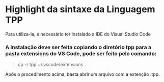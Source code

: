 # Highlight da sintaxe da Linguagem TPP

Para utiliza-la, é necessário ter instalado a IDE do Visual Studio Code

### A instalação deve ser feita copiando o diretório tpp para a pasta extensions do VS Code, pode ser feito pelo comando:

> cp -r tpp ~/.vscode/extensions

Após o procedimento acima, basta abrir um arquivo com a extenção .tpp.
